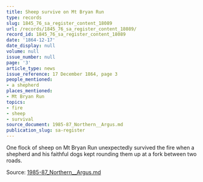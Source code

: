 ```yaml
---
title: Sheep survive on Mt Bryan Run
type: records
slug: 1845_76_sa_register_content_18089
url: /records/1845_76_sa_register_content_18089/
record_id: 1845_76_sa_register_content_18089
date: '1864-12-17'
date_display: null
volume: null
issue_number: null
page: '3'
article_type: news
issue_reference: 17 December 1864, page 3
people_mentioned:
- a shepherd
places_mentioned:
- Mt Bryan Run
topics:
- fire
- sheep
- survival
source_document: 1985-87_Northern__Argus.md
publication_slug: sa-register
---
```


One flock of sheep on Mt Bryan Run unexpectedly survived the fire when a shepherd and his faithful dogs kept rounding them up at a fork between two roads.

Source: [1985-87_Northern__Argus.md](/downloads/markdown/1985-87_Northern__Argus.md)
